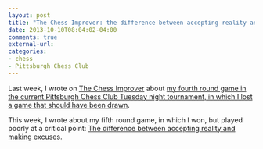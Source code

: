 ```yaml
---
layout: post
title: "The Chess Improver: the difference between accepting reality and making excuses"
date: 2013-10-10T08:04:02-04:00
comments: true
external-url: 
categories: 
- chess
- Pittsburgh Chess Club
---
```

Last week, I wrote on [The Chess Improver](http://chessimprover.com/) about [my fourth round game in the current Pittsburgh Chess Club Tuesday night tournament, in which I lost a game that should have been drawn](/blog/2013/10/03/the-chess-improver-the-psychology-of-losing-a-drawn-game/).

This week, I wrote about my fifth round game, in which I won, but played poorly at a critical point: [The difference between accepting reality and making excuses](http://chessimprover.com/the-difference-between-accepting-reality-and-making-excuses/).
